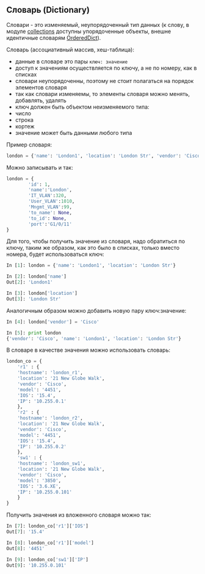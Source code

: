 ## Словарь (Dictionary)
Словари - это изменяемый, неупорядоченный тип данных 
(к слову, в модуле [collections](https://docs.python.org/2/library/collections.html) доступны упорядоченные объекты, внешне идентичные словарям [OrderedDict](https://docs.python.org/2/library/collections.html#collections.OrderedDict)).

Словарь (ассоциативный массив, хеш-таблица):
* данные в словаре это пары ```ключ: значение```
* доступ к значениям осуществляется по ключу, а не по номеру, как в списках
* словари неупорядоченны, поэтому не стоит полагаться на порядок элементов словаря
* так как словари изменяемы, то элементы словаря можно менять, добавлять, удалять
* ключ должен быть объектом неизменяемого типа:
 * число
 * строка
 * кортеж
* значение может быть данными любого типа

Пример словаря:
```python
london = {'name': 'London1', 'location': 'London Str', 'vendor': 'Cisco', 'model': '4451', 'IOS': '15.4'}
```

Можно записывать и так:
```python
london = {
        'id': 1,
        'name':'London',
        'IT_VLAN':320,
        'User_VLAN':1010,
	    'Mngmt_VLAN':99,
        'to_name': None,
        'to_id': None,
        'port':'G1/0/11'
}
```

Для того, чтобы получить значение из словаря, надо обратиться по ключу, таким же образом, как это было в списках, только вместо номера, будет использоваться ключ:
```python
In [1]: london = {'name': 'London1', 'location': 'London Str'}

In [2]: london['name']
Out[2]: 'London1'

In [3]: london['location']
Out[3]: 'London Str'
```

Аналогичным образом можно добавить новую пару ключ:значение:
```python
In [4]: london['vendor'] = 'Cisco'

In [5]: print london
{'vendor': 'Cisco', 'name': 'London1', 'location': 'London Str'}
```

В словаре в качестве значения можно использовать словарь:
```python
london_co = {
    'r1' : {
	'hostname': 'london_r1',
	'location': '21 New Globe Walk',
	'vendor': 'Cisco',
	'model': '4451',
	'IOS': '15.4',
	'IP': '10.255.0.1'
	},
    'r2' : {
	'hostname': 'london_r2',
	'location': '21 New Globe Walk',
	'vendor': 'Cisco',
	'model': '4451',
	'IOS': '15.4',
	'IP': '10.255.0.2'
	},
    'sw1' : {
	'hostname': 'london_sw1',
	'location': '21 New Globe Walk',
	'vendor': 'Cisco',
	'model': '3850',
	'IOS': '3.6.XE',
	'IP': '10.255.0.101'
	}
}
```

Получить значения из вложенного словаря можно так:
```python
In [7]: london_co['r1']['IOS']
Out[7]: '15.4'

In [8]: london_co['r1']['model']
Out[8]: '4451'

In [9]: london_co['sw1']['IP']
Out[9]: '10.255.0.101'
```
